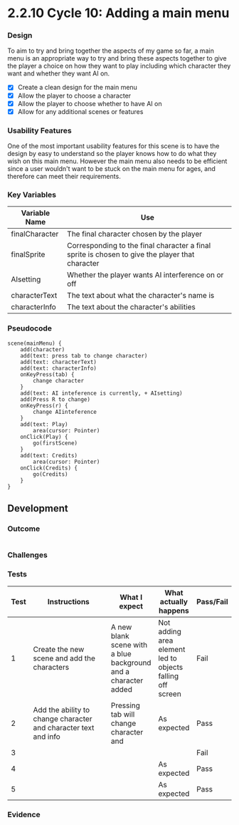 # 2.2.10 Cycle 10: Adding a main menu

### Design

To aim to try and bring together the aspects of my game so far, a main menu is an appropriate way to try and bring these aspects together to give the player a choice on how they want to play including which character they want and whether they want AI on.

* [x] Create a clean design for the main menu
* [x] Allow the player to choose a character
* [x] Allow the player to choose whether to have AI on
* [x] Allow for any additional scenes or features

### Usability Features

One of the most important usability features for this scene is to have the design by easy to understand so the player knows how to do what they wish on this main menu. However the main menu also needs to be efficient since a user wouldn't want to be stuck on the main menu for ages, and therefore can meet their requirements.

### Key Variables

| Variable Name  | Use                                                                                             |
| -------------- | ----------------------------------------------------------------------------------------------- |
| finalCharacter | The final character chosen by the player                                                        |
| finalSprite    | Corresponding to the final character a final sprite is chosen to give the player that character |
| AIsetting      | Whether the player wants AI interference on or off                                              |
| characterText  | The text about what the character's name is                                                     |
| characterInfo  | The text about the character's abilities                                                        |

### Pseudocode

```
scene(mainMenu) {
    add(character)
    add(text: press tab to change character)
    add(text: characterText)
    add(text: characterInfo)
    onKeyPress(tab) {
        change character
    }
    add(text: AI inteference is currently, + AIsetting)
    add(Press R to change)
    onKeyPress(r) {
        change AIinteference
    }
    add(text: Play)
        area(cursor: Pointer)
    onClick(Play) {
        go(firstScene)
    }
    add(text: Credits)
        area(cursor: Pointer)
    onClick(Credits) {
        go(Credits)
    }
}
```

## Development

### Outcome

```
```

### Challenges



### Tests

<table><thead><tr><th>Test</th><th width="182">Instructions</th><th>What I expect</th><th>What actually happens</th><th>Pass/Fail</th></tr></thead><tbody><tr><td>1</td><td>Create the new scene and add the characters</td><td>A new blank scene with a blue background and a character added</td><td>Not adding area element led to objects falling off screen </td><td>Fail</td></tr><tr><td>2</td><td>Add the ability to change character and character text and info</td><td>Pressing tab will change character and </td><td>As expected</td><td>Pass</td></tr><tr><td>3</td><td></td><td> </td><td></td><td>Fail</td></tr><tr><td>4</td><td></td><td></td><td>As expected</td><td>Pass</td></tr><tr><td>5</td><td></td><td></td><td>As expected</td><td>Pass</td></tr></tbody></table>

### Evidence
